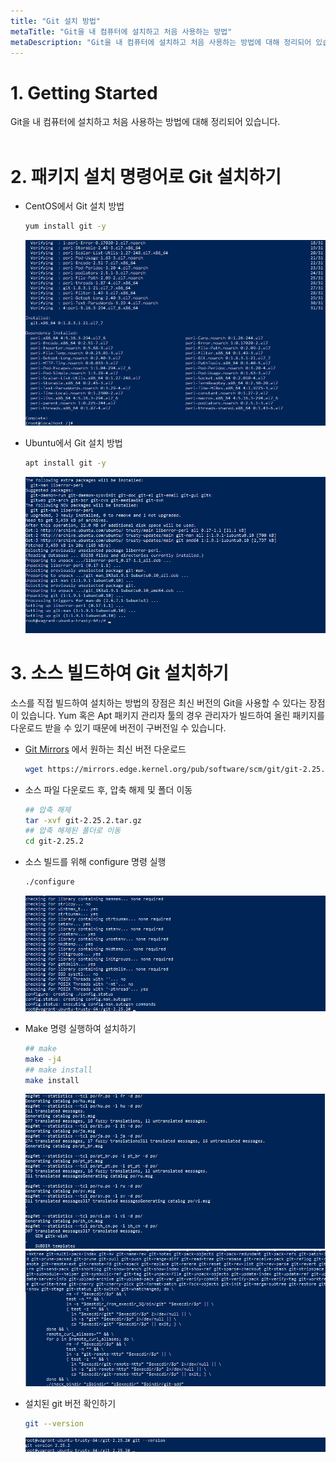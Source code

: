 ```yaml
---
title: "Git 설치 방법"
metaTitle: "Git을 내 컴퓨터에 설치하고 처음 사용하는 방법"
metaDescription: "Git을 내 컴퓨터에 설치하고 처음 사용하는 방법에 대해 정리되어 있습니다."
---
```


# 1. Getting Started
Git을 내 컴퓨터에 설치하고 처음 사용하는 방법에 대해 정리되어 있습니다.
<br/>
<br/>

# 2. 패키지 설치 명령어로 Git 설치하기
- CentOS에서 Git 설치 방법
  ``` bash
  yum install git -y
  ```
  ![ex_screenshot](./assets//centos_git_install.png)

- Ubuntu에서 Git 설치 방법
  ``` bash
  apt install git -y
  ```
  ![ex_screenshot](./assets//ubuntu_git_install.png)
  
# 3. 소스 빌드하여 Git 설치하기
소스를 직접 빌드하여 설치하는 방법의 장점은 최신 버전의 Git을 사용할 수 있다는 장점이 있습니다. Yum 혹은 Apt 패키지 관리자 툴의 경우 관리자가 빌드하여 올린 패키지를 다운로드 받을 수 있기 때문에 버전이 구버전일 수 있습니다.

- [Git Mirrors](https://mirrors.edge.kernel.org/pub/software/scm/git/) 에서 원하는 최신 버전 다운로드
  ``` bash
  wget https://mirrors.edge.kernel.org/pub/software/scm/git/git-2.25.2.tar.gz
  ```
- 소스 파일 다운로드 후, 압축 해제 및 폴더 이동
  ``` bash
  ## 압축 해제
  tar -xvf git-2.25.2.tar.gz
  ## 압축 해제된 폴더로 이동
  cd git-2.25.2
  ``` 
  
- 소스 빌드를 위해 configure 명령 실행
  ``` bash
  ./configure
  ```
  ![ex_screenshot](./assets//git_configure.png)

- Make 명령 실행하여 설치하기
  ``` bash
  ## make
  make -j4
  ## make install
  make install
  ```
  ![ex_screenshot](./assets//git_make.png)
  ![ex_screenshot](./assets//git_make_install.png)
  
- 설치된 git 버전 확인하기
  ``` bash
  git --version
  ```
  ![ex_screenshot](./assets//git_version.png)
